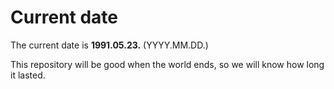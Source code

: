 # Current date

The current date is **1991.05.23.** (YYYY.MM.DD.)

This repository will be good when the world ends, so we will know how long it lasted.